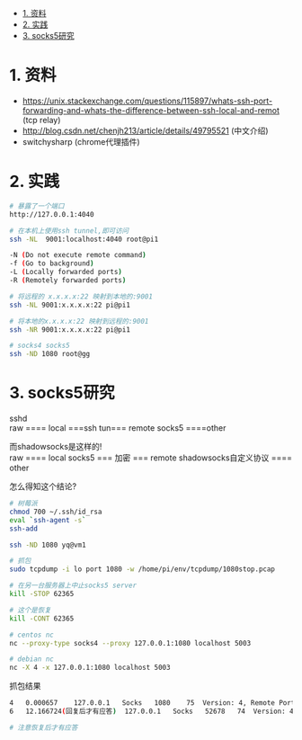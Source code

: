 

<!-- TOC -->

- [1. 资料](#1-资料)
- [2. 实践](#2-实践)
- [3. socks5研究](#3-socks5研究)

<!-- /TOC -->

<a id="markdown-1-资料" name="1-资料"></a>
# 1. 资料

* https://unix.stackexchange.com/questions/115897/whats-ssh-port-forwarding-and-whats-the-difference-between-ssh-local-and-remot (tcp relay)
* http://blog.csdn.net/chenjh213/article/details/49795521 (中文介绍)
* switchysharp (chrome代理插件)

<a id="markdown-2-实践" name="2-实践"></a>
# 2. 实践

```bash
# 暴露了一个端口
http://127.0.0.1:4040

# 在本机上使用ssh tunnel,即可访问
ssh -NL  9001:localhost:4040 root@pi1

-N (Do not execute remote command)
-f (Go to background)
-L (Locally forwarded ports)
-R (Remotely forwarded ports)

# 将远程的 x.x.x.x:22 映射到本地的:9001
ssh -NL 9001:x.x.x.x:22 pi@pi1

# 将本地的x.x.x.x:22 映射到远程的:9001
ssh -NR 9001:x.x.x.x:22 pi@pi1

# socks4 socks5
ssh -ND 1080 root@gg
```


<a id="markdown-3-socks5研究" name="3-socks5研究"></a>
# 3. socks5研究

sshd  
raw ==== local ===ssh tun=== remote socks5 ====other  

而shadowsocks是这样的!  
raw ==== local socks5 === 加密 === remote shadowsocks自定义协议 ==== other  

怎么得知这个结论?

```bash
# 树莓派
chmod 700 ~/.ssh/id_rsa
eval `ssh-agent -s`
ssh-add

ssh -ND 1080 yq@vm1

# 抓包
sudo tcpdump -i lo port 1080 -w /home/pi/env/tcpdump/1080stop.pcap

# 在另一台服务器上中止socks5 server
kill -STOP 62365

# 这个是恢复
kill -CONT 62365

# centos nc
nc --proxy-type socks4 --proxy 127.0.0.1:1080 localhost 5003

# debian nc
nc -X 4 -x 127.0.0.1:1080 localhost 5003

```

抓包结果

```bash
4	0.000657	127.0.0.1	Socks	1080	75	Version: 4, Remote Port: 5003
6	12.166724(回复后才有应答)	127.0.0.1	Socks	52678	74	Version: 4, Remote Port: 5003 (应答)

# 注意恢复后才有应答
```

